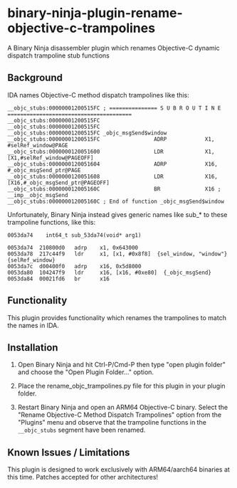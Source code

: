 # binary-ninja-plugin-rename-objective-c-trampolines
A Binary Ninja disassembler plugin which renames Objective-C dynamic dispatch trampoline stub functions

## Background
IDA names Objective-C method dispatch trampolines like this:
```
__objc_stubs:00000001200515FC ; =============== S U B R O U T I N E =======================================
__objc_stubs:00000001200515FC
__objc_stubs:00000001200515FC
__objc_stubs:00000001200515FC _objc_msgSend$window                   
__objc_stubs:00000001200515FC                 ADRP            X1, #selRef_window@PAGE
__objc_stubs:0000000120051600                 LDR             X1, [X1,#selRef_window@PAGEOFF]
__objc_stubs:0000000120051604                 ADRP            X16, #_objc_msgSend_ptr@PAGE
__objc_stubs:0000000120051608                 LDR             X16, [X16,#_objc_msgSend_ptr@PAGEOFF]
__objc_stubs:000000012005160C                 BR              X16 ; __imp__objc_msgSend
__objc_stubs:000000012005160C ; End of function _objc_msgSend$window
```

Unfortunately, Binary Ninja instead gives generic names like sub_* to these trampoline functions, like this:
```
0053da74    int64_t sub_53da74(void* arg1)

0053da74  210800d0   adrp    x1, 0x643000
0053da78  217c44f9   ldr     x1, [x1, #0x8f8]  {sel_window, "window"}  {selRef_window}
0053da7c  d00400f0   adrp    x16, 0x5d8000
0053da80  104247f9   ldr     x16, [x16, #0xe80]  {_objc_msgSend}
0053da84  00021fd6   br      x16
```

## Functionality
This plugin provides functionality which renames the trampolines to match the names in IDA.

## Installation

1. Open Binary Ninja and hit Ctrl-P/Cmd-P then type "open plugin folder" and choose the "Open Plugin Folder..." option.

2. Place the rename_objc_trampolines.py file for this plugin in your plugin folder.

3. Restart Binary Ninja and open an ARM64 Objective-C binary. Select the "Rename Objective-C Method Dispatch Trampolines" option from the "Plugins" menu and observe that the trampoline functions in the `__objc_stubs` segment have been renamed.

## Known Issues / Limitations

This plugin is designed to work exclusively with ARM64/aarch64 binaries at this time. Patches accepted for other architectures!

